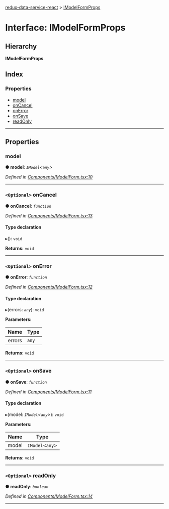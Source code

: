 [redux-data-service-react](../README.md) > [IModelFormProps](../interfaces/imodelformprops.md)

# Interface: IModelFormProps

## Hierarchy

**IModelFormProps**

## Index

### Properties

* [model](imodelformprops.md#model)
* [onCancel](imodelformprops.md#oncancel)
* [onError](imodelformprops.md#onerror)
* [onSave](imodelformprops.md#onsave)
* [readOnly](imodelformprops.md#readonly)

---

## Properties

<a id="model"></a>

###  model

**● model**: *`IModel`<`any`>*

*Defined in [Components/ModelForm.tsx:10](https://github.com/Rediker-Software/redux-data-service-react/blob/5ddfd25/src/Components/ModelForm.tsx#L10)*

___
<a id="oncancel"></a>

### `<Optional>` onCancel

**● onCancel**: *`function`*

*Defined in [Components/ModelForm.tsx:13](https://github.com/Rediker-Software/redux-data-service-react/blob/5ddfd25/src/Components/ModelForm.tsx#L13)*

#### Type declaration
▸(): `void`

**Returns:** `void`

___
<a id="onerror"></a>

### `<Optional>` onError

**● onError**: *`function`*

*Defined in [Components/ModelForm.tsx:12](https://github.com/Rediker-Software/redux-data-service-react/blob/5ddfd25/src/Components/ModelForm.tsx#L12)*

#### Type declaration
▸(errors: *`any`*): `void`

**Parameters:**

| Name | Type |
| ------ | ------ |
| errors | `any` |

**Returns:** `void`

___
<a id="onsave"></a>

### `<Optional>` onSave

**● onSave**: *`function`*

*Defined in [Components/ModelForm.tsx:11](https://github.com/Rediker-Software/redux-data-service-react/blob/5ddfd25/src/Components/ModelForm.tsx#L11)*

#### Type declaration
▸(model: *`IModel`<`any`>*): `void`

**Parameters:**

| Name | Type |
| ------ | ------ |
| model | `IModel`<`any`> |

**Returns:** `void`

___
<a id="readonly"></a>

### `<Optional>` readOnly

**● readOnly**: *`boolean`*

*Defined in [Components/ModelForm.tsx:14](https://github.com/Rediker-Software/redux-data-service-react/blob/5ddfd25/src/Components/ModelForm.tsx#L14)*

___

